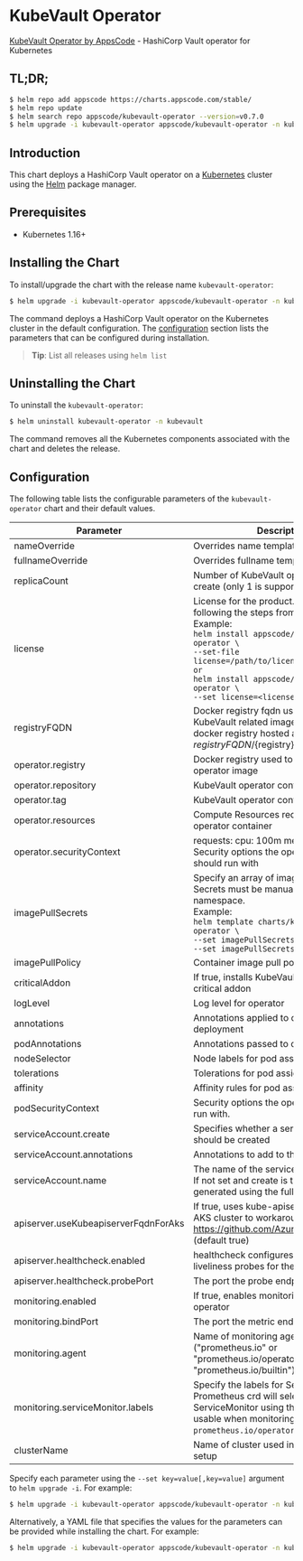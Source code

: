 # KubeVault Operator

[KubeVault Operator by AppsCode](https://github.com/kubevault/operator) - HashiCorp Vault operator for Kubernetes

## TL;DR;

```bash
$ helm repo add appscode https://charts.appscode.com/stable/
$ helm repo update
$ helm search repo appscode/kubevault-operator --version=v0.7.0
$ helm upgrade -i kubevault-operator appscode/kubevault-operator -n kubevault --create-namespace --version=v0.7.0
```

## Introduction

This chart deploys a HashiCorp Vault operator on a [Kubernetes](http://kubernetes.io) cluster using the [Helm](https://helm.sh) package manager.

## Prerequisites

- Kubernetes 1.16+

## Installing the Chart

To install/upgrade the chart with the release name `kubevault-operator`:

```bash
$ helm upgrade -i kubevault-operator appscode/kubevault-operator -n kubevault --create-namespace --version=v0.7.0
```

The command deploys a HashiCorp Vault operator on the Kubernetes cluster in the default configuration. The [configuration](#configuration) section lists the parameters that can be configured during installation.

> **Tip**: List all releases using `helm list`

## Uninstalling the Chart

To uninstall the `kubevault-operator`:

```bash
$ helm uninstall kubevault-operator -n kubevault
```

The command removes all the Kubernetes components associated with the chart and deletes the release.

## Configuration

The following table lists the configurable parameters of the `kubevault-operator` chart and their default values.

|              Parameter               |                                                                                                                                                                                     Description                                                                                                                                                                                     |                  Default                  |
|--------------------------------------|-------------------------------------------------------------------------------------------------------------------------------------------------------------------------------------------------------------------------------------------------------------------------------------------------------------------------------------------------------------------------------------|-------------------------------------------|
| nameOverride                         | Overrides name template                                                                                                                                                                                                                                                                                                                                                             | <code>""</code>                           |
| fullnameOverride                     | Overrides fullname template                                                                                                                                                                                                                                                                                                                                                         | <code>""</code>                           |
| replicaCount                         | Number of KubeVault operator replicas to create (only 1 is supported)                                                                                                                                                                                                                                                                                                               | <code>1</code>                            |
| license                              | License for the product. Get a license by following the steps from [here](https://kubevault.com/docs/latest/setup/install/enterprise/#get-a-trial-license). <br> Example: <br> `helm install appscode/kubevault-operator \` <br> `--set-file license=/path/to/license/file` <br> `or` <br> `helm install appscode/kubevault-operator \` <br> `--set license=<license file content>` | <code>""</code>                           |
| registryFQDN                         | Docker registry fqdn used to pull KubeVault related images Set this to use docker registry hosted at ${registryFQDN}/${registry}/${image}                                                                                                                                                                                                                                           | <code>""</code>                           |
| operator.registry                    | Docker registry used to pull KubeVault operator image                                                                                                                                                                                                                                                                                                                               | <code>kubevault</code>                    |
| operator.repository                  | KubeVault operator container image                                                                                                                                                                                                                                                                                                                                                  | <code>vault-operator</code>               |
| operator.tag                         | KubeVault operator container image tag                                                                                                                                                                                                                                                                                                                                              | <code>v0.7.0</code>                       |
| operator.resources                   | Compute Resources required by the operator container                                                                                                                                                                                                                                                                                                                                | <code>{}</code>                           |
| operator.securityContext             | requests: cpu: 100m memory: 128Mi Security options the operator container should run with                                                                                                                                                                                                                                                                                           | <code>{}</code>                           |
| imagePullSecrets                     | Specify an array of imagePullSecrets. Secrets must be manually created in the namespace. <br> Example: <br> `helm template charts/kubevault-operator \` <br> `--set imagePullSecrets[0].name=sec0 \` <br> `--set imagePullSecrets[1].name=sec1`                                                                                                                                     | <code>[]</code>                           |
| imagePullPolicy                      | Container image pull policy                                                                                                                                                                                                                                                                                                                                                         | <code>IfNotPresent</code>                 |
| criticalAddon                        | If true, installs KubeVault operator as critical addon                                                                                                                                                                                                                                                                                                                              | <code>false</code>                        |
| logLevel                             | Log level for operator                                                                                                                                                                                                                                                                                                                                                              | <code>3</code>                            |
| annotations                          | Annotations applied to operator deployment                                                                                                                                                                                                                                                                                                                                          | <code>{}</code>                           |
| podAnnotations                       | Annotations passed to operator pod(s).                                                                                                                                                                                                                                                                                                                                              | <code>{}</code>                           |
| nodeSelector                         | Node labels for pod assignment                                                                                                                                                                                                                                                                                                                                                      | <code>{"kubernetes.io/os":"linux"}</code> |
| tolerations                          | Tolerations for pod assignment                                                                                                                                                                                                                                                                                                                                                      | <code>[]</code>                           |
| affinity                             | Affinity rules for pod assignment                                                                                                                                                                                                                                                                                                                                                   | <code>{}</code>                           |
| podSecurityContext                   | Security options the operator pod should run with.                                                                                                                                                                                                                                                                                                                                  | <code>{}</code>                           |
| serviceAccount.create                | Specifies whether a service account should be created                                                                                                                                                                                                                                                                                                                               | <code>true</code>                         |
| serviceAccount.annotations           | Annotations to add to the service account                                                                                                                                                                                                                                                                                                                                           | <code>{}</code>                           |
| serviceAccount.name                  | The name of the service account to use. If not set and create is true, a name is generated using the fullname template                                                                                                                                                                                                                                                              | <code>""</code>                           |
| apiserver.useKubeapiserverFqdnForAks | If true, uses kube-apiserver FQDN for AKS cluster to workaround https://github.com/Azure/AKS/issues/522 (default true)                                                                                                                                                                                                                                                              | <code>true</code>                         |
| apiserver.healthcheck.enabled        | healthcheck configures the readiness and liveliness probes for the operator pod.                                                                                                                                                                                                                                                                                                    | <code>true</code>                         |
| apiserver.healthcheck.probePort      | The port the probe endpoint binds to                                                                                                                                                                                                                                                                                                                                                | <code>8081</code>                         |
| monitoring.enabled                   | If true, enables monitoring KubeVault operator                                                                                                                                                                                                                                                                                                                                      | <code>false</code>                        |
| monitoring.bindPort                  | The port the metric endpoint binds to                                                                                                                                                                                                                                                                                                                                               | <code>8080</code>                         |
| monitoring.agent                     | Name of monitoring agent ("prometheus.io" or "prometheus.io/operator" or "prometheus.io/builtin")                                                                                                                                                                                                                                                                                   | <code>""</code>                           |
| monitoring.serviceMonitor.labels     | Specify the labels for ServiceMonitor. Prometheus crd will select ServiceMonitor using these labels. Only usable when monitoring agent is `prometheus.io/operator`.                                                                                                                                                                                                                 | <code>{}</code>                           |
| clusterName                          | Name of cluster used in a multi-cluster setup                                                                                                                                                                                                                                                                                                                                       | <code>""</code>                           |


Specify each parameter using the `--set key=value[,key=value]` argument to `helm upgrade -i`. For example:

```bash
$ helm upgrade -i kubevault-operator appscode/kubevault-operator -n kubevault --create-namespace --version=v0.7.0 --set replicaCount=1
```

Alternatively, a YAML file that specifies the values for the parameters can be provided while
installing the chart. For example:

```bash
$ helm upgrade -i kubevault-operator appscode/kubevault-operator -n kubevault --create-namespace --version=v0.7.0 --values values.yaml
```

